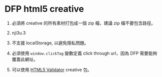 # DFP html5 creative

1. 必須將 creative 的所有素材打包成一個 zip 檔，建議 zip 檔不要包含路徑。
2. nji3u.3

3. 不支援 localStorage, 以避免隱私問題。
4. 必須使用 `window.clickTag` 變數定義 click through url，因為 DFP 需要能夠覆蓋此網址。
5. 可以使用 [HTML5 Validator](驗證) creative 包。